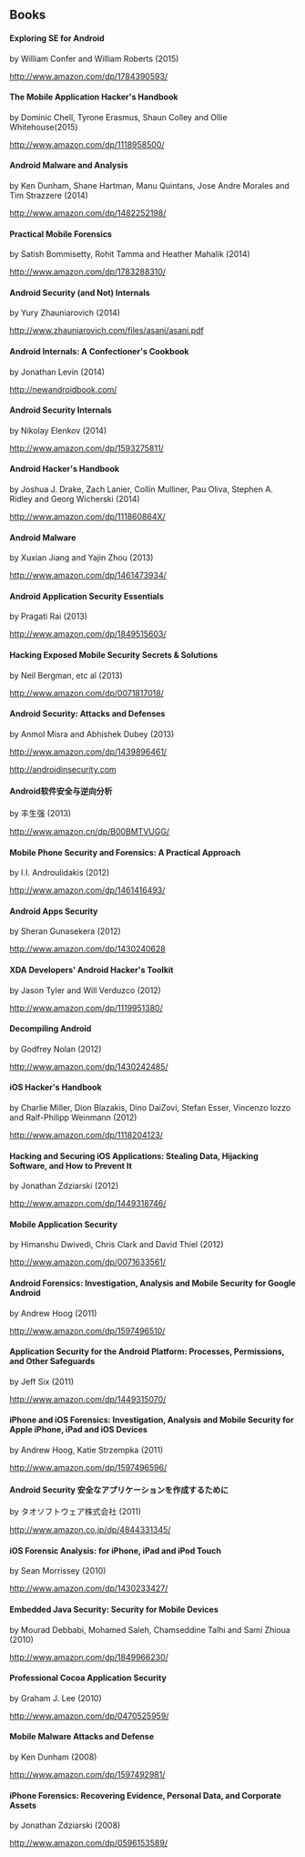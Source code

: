 ## Books

#### Exploring SE for Android
by William Confer and William Roberts (2015)

http://www.amazon.com/dp/1784390593/

#### The Mobile Application Hacker's Handbook
by Dominic Chell, Tyrone Erasmus, Shaun Colley and Ollie Whitehouse(2015)

http://www.amazon.com/dp/1118958500/

#### Android Malware and Analysis
by Ken Dunham, Shane Hartman, Manu Quintans, Jose Andre Morales and Tim Strazzere (2014)

http://www.amazon.com/dp/1482252198/

#### Practical Mobile Forensics
by Satish Bommisetty, Rohit Tamma and Heather Mahalik (2014)

http://www.amazon.com/dp/1783288310/

#### Android Security (and Not) Internals
by Yury Zhauniarovich (2014)

http://www.zhauniarovich.com/files/asani/asani.pdf

#### Android Internals: A Confectioner's Cookbook
by Jonathan Levin (2014)

http://newandroidbook.com/

#### Android Security Internals
by Nikolay Elenkov (2014)

http://www.amazon.com/dp/1593275811/

#### Android Hacker's Handbook
by Joshua J. Drake, Zach Lanier, Collin Mulliner, Pau Oliva, Stephen A. Ridley and Georg Wicherski (2014)

http://www.amazon.com/dp/111860864X/

#### Android Malware
by Xuxian Jiang and Yajin Zhou (2013)

http://www.amazon.com/dp/1461473934/

#### Android Application Security Essentials
by Pragati Rai (2013)

http://www.amazon.com/dp/1849515603/

#### Hacking Exposed Mobile Security Secrets & Solutions
by Neil Bergman, etc al (2013)

http://www.amazon.com/dp/0071817018/

#### Android Security: Attacks and Defenses
by Anmol Misra and Abhishek Dubey (2013)

http://www.amazon.com/dp/1439896461/

http://androidinsecurity.com

#### Android软件安全与逆向分析
by 丰生强 (2013)

http://www.amazon.cn/dp/B00BMTVUGG/

#### Mobile Phone Security and Forensics: A Practical Approach
by I.I. Androulidakis (2012)

http://www.amazon.com/dp/1461416493/

#### Android Apps Security
by Sheran Gunasekera (2012)

http://www.amazon.com/dp/1430240628

#### XDA Developers' Android Hacker's Toolkit
by Jason Tyler and Will Verduzco (2012)

http://www.amazon.com/dp/1119951380/

#### Decompiling Android
by Godfrey Nolan (2012)

http://www.amazon.com/dp/1430242485/

#### iOS Hacker's Handbook
by Charlie Miller, Dion Blazakis, Dino DaiZovi, Stefan Esser, Vincenzo Iozzo and Ralf-Philipp Weinmann (2012)

http://www.amazon.com/dp/1118204123/

#### Hacking and Securing iOS Applications: Stealing Data, Hijacking Software, and How to Prevent It
by Jonathan Zdziarski (2012)

http://www.amazon.com/dp/1449318746/

#### Mobile Application Security
by Himanshu Dwivedi, Chris Clark and David Thiel (2012)

http://www.amazon.com/dp/0071633561/

#### Android Forensics: Investigation, Analysis and Mobile Security for Google Android
by Andrew Hoog (2011)

http://www.amazon.com/dp/1597496510/

#### Application Security for the Android Platform: Processes, Permissions, and Other Safeguards
by Jeff Six (2011)

http://www.amazon.com/dp/1449315070/

#### iPhone and iOS Forensics: Investigation, Analysis and Mobile Security for Apple iPhone, iPad and iOS Devices
by Andrew Hoog, Katie Strzempka (2011)

http://www.amazon.com/dp/1597496596/

#### Android Security 安全なアプリケーションを作成するために
by タオソフトウェア株式会社 (2011)

http://www.amazon.co.jp/dp/4844331345/

#### iOS Forensic Analysis: for iPhone, iPad and iPod Touch
by Sean Morrissey (2010)

http://www.amazon.com/dp/1430233427/

#### Embedded Java Security: Security for Mobile Devices

by Mourad Debbabi, Mohamed Saleh, Chamseddine Talhi and Sami Zhioua (2010)

http://www.amazon.com/dp/1849966230/

#### Professional Cocoa Application Security
by Graham J. Lee (2010)

http://www.amazon.com/dp/0470525959/

#### Mobile Malware Attacks and Defense
by Ken Dunham (2008)

http://www.amazon.com/dp/1597492981/

#### iPhone Forensics: Recovering Evidence, Personal Data, and Corporate Assets
by Jonathan Zdziarski (2008)

http://www.amazon.com/dp/0596153589/
